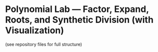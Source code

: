 # Polynomial Lab — Factor, Expand, Roots, and Synthetic Division (with Visualization)
(see repository files for full structure)
